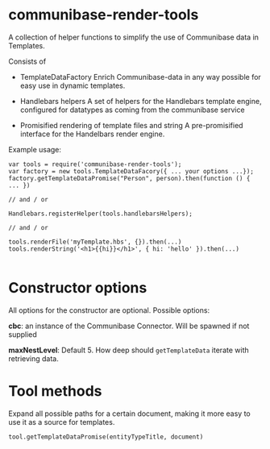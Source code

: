 communibase-render-tools
========================

A collection of helper functions to simplify the use of Communibase data in Templates.

Consists of

- TemplateDataFactory
Enrich Communibase-data in any way possible for easy use in dynamic templates.

- Handlebars helpers
A set of helpers for the Handlebars template engine, configured for datatypes as coming from the communibase service

- Promisified rendering of template files and string
A pre-promisified interface for the Handelbars render engine.


Example usage:

```
var tools = require('communibase-render-tools');
var factory = new tools.TemplateDataFacory({ ... your options ...});
factory.getTemplateDataPromise("Person", person).then(function () { ... })

// and / or

Handlebars.registerHelper(tools.handlebarsHelpers);

// and / or

tools.renderFile('myTemplate.hbs', {}).then(...)
tools.renderString('<h1>{{hi}}</h1>', { hi: 'hello' }).then(...)


```

Constructor options
===================

All options for the constructor are optional. Possible options:

__cbc__: an instance of the Communibase Connector. Will be spawned if not supplied

__maxNestLevel__: Default 5. How deep should ```getTemplateData``` iterate with retrieving data.


Tool methods
============

Expand all possible paths for a certain document, making it more easy to use it as a source for templates.

```
tool.getTemplateDataPromise(entityTypeTitle, document)
```

